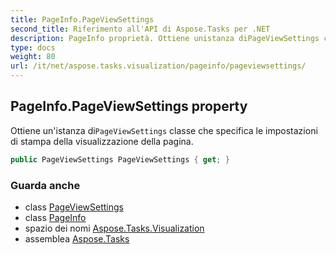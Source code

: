 ```yaml
---
title: PageInfo.PageViewSettings
second_title: Riferimento all'API di Aspose.Tasks per .NET
description: PageInfo proprietà. Ottiene unistanza diPageViewSettings classe che specifica le impostazioni di stampa della visualizzazione della pagina.
type: docs
weight: 80
url: /it/net/aspose.tasks.visualization/pageinfo/pageviewsettings/
---
```

## PageInfo.PageViewSettings property

Ottiene un'istanza di`PageViewSettings` classe che specifica le impostazioni di stampa della visualizzazione della pagina.

```csharp
public PageViewSettings PageViewSettings { get; }
```

### Guarda anche

* class [PageViewSettings](../../pageviewsettings/)
* class [PageInfo](../)
* spazio dei nomi [Aspose.Tasks.Visualization](../../pageinfo/)
* assemblea [Aspose.Tasks](../../../)


